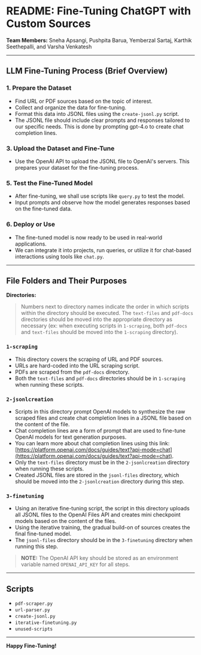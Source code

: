 # README: Fine-Tuning ChatGPT with Custom Sources

**Team Members:** Sneha Apsangi, Pushpita Barua, Yemberzal Sartaj, Karthik Seethepalli, and Varsha Venkatesh

---

## LLM Fine-Tuning Process (Brief Overview)

### 1. Prepare the Dataset
- Find URL or PDF sources based on the topic of interest.
- Collect and organize the data for fine-tuning.
- Format this data into JSONL files using the `create-jsonl.py` script.
- The JSONL file should include clear prompts and responses tailored to our specific needs. This is done by prompting gpt-4.o to create chat completion lines.

### 3. Upload the Dataset and Fine-Tune
- Use the OpenAI API to upload the JSONL file to OpenAI's servers. This prepares your dataset for the fine-tuning process.

### 5. Test the Fine-Tuned Model
- After fine-tuning, we shall use scripts like `query.py` to test the model.
- Input prompts and observe how the model generates responses based on the fine-tuned data.

### 6. Deploy or Use
- The fine-tuned model is now ready to be used in real-world applications.
- We can integrate it into projects, run queries, or utilize it for chat-based interactions using tools like `chat.py`.

---

## File Folders and Their Purposes

**Directories:**

> Numbers next to directory names indicate the order in which scripts within the directory should be executed. The `text-files` and `pdf-docs` directories should be moved into the appropriate directory as necessary (ex: when executing scripts in `1-scraping`, both `pdf-docs` and `text-files` should be moved into the `1-scraping` directory).

### `1-scraping`
- This directory covers the scraping of URL and PDF sources.
- URLs are hard-coded into the URL scraping script.
- PDFs are scraped from the `pdf-docs` directory.
- Both the `text-files` and `pdf-docs` directories should be in `1-scraping` when running these scripts.

### `2-jsonlcreation`
- Scripts in this directory prompt OpenAI models to synthesize the raw scraped files and create chat completion lines in a JSONL file based on the content of the file.
- Chat completion lines are a form of prompt that are used to fine-tune OpenAI models for text generation purposes.
- You can learn more about chat completion lines using this link: [https://platform.openai.com/docs/guides/text?api-mode=chat](https://platform.openai.com/docs/guides/text?api-mode=chat).
- Only the `text-files` directory must be in the `2-jsonlcreation` directory when running these scripts.
- Created JSONL files are stored in the `jsonl-files` directory, which should be moved into the `2-jsonlcreation` directory during this step.

### `3-finetuning`
- Using an iterative fine-tuning script, the script in this directory uploads all JSONL files to the OpenAI Files API and creates mini checkpoint models based on the content of the files.
- Using the iterative training, the gradual build-on of sources creates the final fine-tuned model.
- The `jsonl-files` directory should be in the `3-finetuning` directory when running this step.

> **NOTE:** The OpenAI API key should be stored as an environment variable named `OPENAI_API_KEY` for all steps.

---

## Scripts

- `pdf-scraper.py`
- `url-parser.py`
- `create-jsonl.py`
- `iterative-finetuning.py`
- `unused-scripts`

---

**Happy Fine-Tuning!**

